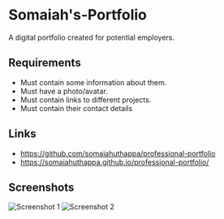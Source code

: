 # Somaiah's-Portfolio
A digital portfolio created for potential employers.

## Requirements
- Must contain some information about them.
- Must have a photo/avatar.
- Must contain links to different projects.
- Must contain their contact details

## Links
- https://github.com/somaiahuthappa/professional-portfolio
- https://somaiahuthappa.github.io/professional-portfolio/

## Screenshots
![Screenshot 1](https://assets/images/screenshot-1.png)
![Screenshot 2](https://assets/images/screenshot-2.png)
